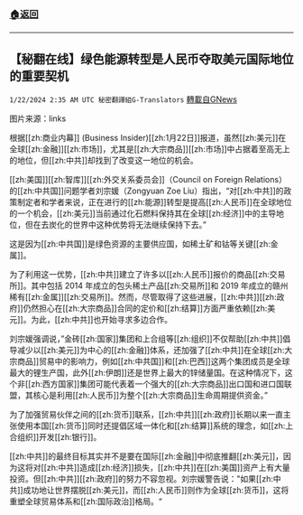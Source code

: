 ###  [:house:返回](README.md)
---


## 【秘翻在线】绿色能源转型是人民币夺取美元国际地位的重要契机
`1/22/2024 2:35 AM UTC 秘密翻譯組G-Translators` [轉載自GNews](https://gnews.org/articles/2240749)

图片来源：links

根据[[zh:商业内幕]] (Business Insider)[[zh:1月22日]]报道，虽然[[zh:美元]]在全球[[zh:金融]][[zh:市场]]，尤其是[[zh:大宗商品]][[zh:市场]]中占据着至高无上的地位，但[[zh:中共]]却找到了改变这一地位的机会。

[[zh:美国]][[zh:智库]][[zh:外交关系委员会]]（Council on Foreign Relations）的[[zh:中共国]]问题学者刘宗媛（Zongyuan Zoe Liu）指出，“对[[zh:中共]]的政策制定者和学者来说，正在进行的[[zh:能源]]转型是提高[[zh:人民币]]在全球地位的一个机会，[[zh:美元]]当前通过化石燃料保持其在全球[[zh:经济]]中的主导地位，但在去炭化的世界中这种优势将无法继续保持下去。”

这是因为[[zh:中共国]]是绿色资源的主要供应国，如稀土矿和钴等关键[[zh:金属]]。

为了利用这一优势，[[zh:中共]]建立了许多以[[zh:人民币]]报价的商品[[zh:交易所]]。其中包括 2014 年成立的包头稀土产品[[zh:交易所]]和 2019 年成立的赣州稀有[[zh:金属]][[zh:交易所]]。然而，尽管取得了这些进展，[[zh:中共]][[zh:政府]]仍然担心在[[zh:大宗商品]]合同的定价和[[zh:结算]]方面严重依赖[[zh:美元]]。为此，[[zh:中共]]也开始寻求多边合作。

刘宗媛强调说，”金砖[[zh:国家]]集团和上合组等[[zh:组织]]不仅帮助[[zh:中共]]倡导减少以[[zh:美元]]为中心的[[zh:金融]]体系，还加强了[[zh:中共]]在全球[[zh:大宗商品]]贸易中的影响力，例如[[zh:中共国]]和[[zh:巴西]]这两个集团成员是全球最大的锂生产国，此外[[zh:伊朗]]还是世界上最大的锌储量国。在这种情况下，这个非[[zh:西方国家]]集团可能代表着一个强大的[[zh:大宗商品]]出口国和进口国联盟，其核心是利用[[zh:人民币]]为整个[[zh:大宗商品]]生命周期提供资金。”

为了加强贸易伙伴之间的[[zh:货币]]联系，[[zh:中共]][[zh:政府]]长期以来一直主张使用本国[[zh:货币]]同时还提倡区域一体化和[[zh:结算]]系统的理念，如[[zh:上合组织]]开发[[zh:银行]]。

[[zh:中共]]的最终目标其实并不是要在国际[[zh:金融]]中彻底推翻[[zh:美元]]，因为这将对[[zh:中共]]造成[[zh:经济]]损失，[[zh:中共]]在[[zh:美国]]资产上有大量投资。但[[zh:中共]][[zh:政府]]的努力不容忽视。刘宗媛警告说："如果[[zh:中共]]成功地让世界摆脱[[zh:美元]]，而[[zh:人民币]]则作为全球[[zh:货币]]，这将重塑全球贸易体系和[[zh:国际政治]]格局。“
